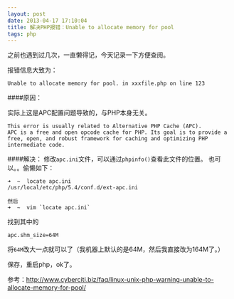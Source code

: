 ```yaml
---
layout: post
date: 2013-04-17 17:10:04
title: 解决PHP报错：Unable to allocate memory for pool
tags: php
---
```



之前也遇到过几次，一直懒得记，今天记录一下方便查阅。

报错信息大致为：

	Unable to allocate memory for pool. in xxxfile.php on line 123

####原因：

实际上这是APC配置问题导致的，与PHP本身无关。

	This error is usually related to Alternative PHP Cache (APC). 
	APC is a free and open opcode cache for PHP. Its goal is to provide a free, open, and robust framework for caching and optimizing PHP intermediate code.

####解决：
修改`apc.ini`文件，可以通过`phpinfo()`查看此文件的位置。
也可以。。偷懒如下：

	➜  ~  locate apc.ini
	/usr/local/etc/php/5.4/conf.d/ext-apc.ini
	
	然后
	➜  ~  vim `locate apc.ini`
	
找到其中的

	apc.shm_size=64M

将`64M`改大一点就可以了（我机器上默认的是64M，然后我直接改为164M了。）


保存，重启php，ok了。


参考：<http://www.cyberciti.biz/faq/linux-unix-php-warning-unable-to-allocate-memory-for-pool/>

